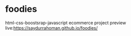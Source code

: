 # foodies
html-css-boostsrap-javascript ecommerce project
preview live:https://saydurrahoman.github.io/foodies/
